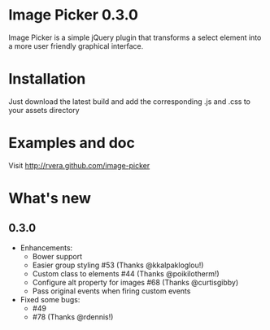 # Image Picker 0.3.0

Image Picker is a simple jQuery plugin that transforms a select element into a more user friendly graphical interface.

# Installation

Just download the latest build and add the corresponding .js and .css to your assets directory

# Examples and doc

Visit http://rvera.github.com/image-picker

# What's new

0.3.0
----
- Enhancements:
    - Bower support
    - Easier group styling #53 (Thanks @kkalpakloglou!)
    - Custom class to elements #44 (Thanks @poikilotherm!)
    - Configure alt property for images #68 (Thanks @curtisgibby)
    - Pass original events when firing custom events
- Fixed some bugs:
    - #49
    - #78 (Thanks @rdennis!)
